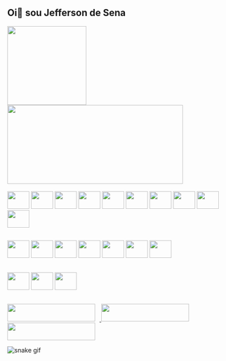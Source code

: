 ## Oi👋 sou Jefferson de Sena 

 <div>
    <a href="https://github.com/jeffersonsena7">
    <img height="180me"center src="https://github-readme-stats.vercel.app/api?username=jeffersonsena7&show_icons=true&theme=tokyonight" alt="">
          <img height="180em" width="400em" src="https://github-readme-stats.vercel.app/api/top-langs/?username=jeffersonsena7&layout=compact&langs_count=7&theme=dracula"/>
   </a>
  </div>


  <div style="display: inline-block;"><br>
    <img alingn="cente" height="40" width="50" src="https://cdn.jsdelivr.net/gh/devicons/devicon/icons/c/c-original.svg">
    <img alingn="cente" height="40" width="50" src="https://cdn.jsdelivr.net/gh/devicons/devicon/icons/cplusplus/cplusplus-original.svg">
    <img alingn="cente" height="40" width="50" src="https://cdn.jsdelivr.net/gh/devicons/devicon/icons/css3/css3-original-wordmark.svg">
    <img alingn="cente" height="40" width="50" src="https://cdn.jsdelivr.net/gh/devicons/devicon/icons/html5/html5-original-wordmark.svg">
    <img alingn="cente" height="40" width="50" src="https://cdn.jsdelivr.net/gh/devicons/devicon/icons/javascript/javascript-original.svg">
    <img alingn="cente" height="40" width="50" src="https://cdn.jsdelivr.net/gh/devicons/devicon/icons/mysql/mysql-original-wordmark.svg">
    <img alingn="cente" height="40" width="50" src="https://cdn.jsdelivr.net/gh/devicons/devicon/icons/php/php-original.svg">
    <img alingn="cente" height="40" width="50" src="https://cdn.jsdelivr.net/gh/devicons/devicon/icons/python/python-original-wordmark.svg">
    <img alingn="cente" height="40" width="50" src="https://cdn.jsdelivr.net/gh/devicons/devicon/icons/java/java-original-wordmark.svg" />
     <img alingn="cente" height="40" width="50" src="https://cdn.jsdelivr.net/gh/devicons/devicon/icons/postgresql/postgresql-plain-wordmark.svg" />
  
  </div>
 
 ##
  <div>
     <img alingn="cente" height="40" width="50" src="https://cdn.jsdelivr.net/gh/devicons/devicon/icons/apache/apache-original-wordmark.svg"/>           
     <img alingn="cente" height="40" width="50" src="https://cdn.jsdelivr.net/gh/devicons/devicon/icons/gimp/gimp-original-wordmark.svg" />
     <img alingn="cente" height="40" width="50" src="https://cdn.jsdelivr.net/gh/devicons/devicon/icons/git/git-plain-wordmark.svg" />
     <img alingn="cente" height="40" width="50" src="https://cdn.jsdelivr.net/gh/devicons/devicon/icons/github/github-original-wordmark.svg" />
     <img alingn="cente" height="40" width="50" src="https://cdn.jsdelivr.net/gh/devicons/devicon/icons/pycharm/pycharm-original-wordmark.svg" />
      <img alingn="cente" height="40" width="50" src="https://cdn.jsdelivr.net/gh/devicons/devicon/icons/tomcat/tomcat-original-wordmark.svg" />
       <img alingn="cente" height="40" width="50" src="https://cdn.jsdelivr.net/gh/devicons/devicon/icons/vscode/vscode-original-wordmark.svg" />
  </div>
 
  ##
  <div>
       <img alingn="cente" height="40" width="50" src="https://cdn.jsdelivr.net/gh/devicons/devicon/icons/flask/flask-original-wordmark.svg" />
      <img alingn="cente" height="40" width="50" src="https://cdn.jsdelivr.net/gh/devicons/devicon/icons/react/react-original-wordmark.svg" />
      <img alingn="cente" height="40" width="50" src="https://cdn.jsdelivr.net/gh/devicons/devicon/icons/jquery/jquery-plain-wordmark.svg" />
  </div>
  
  
  ##
  
  
  <div>
    <a href="https://www.instagram.com/jeffersonjoseane/" target="_blank">
      <img height="40me" width="200me" style="padding-right: 10px;" src="https://img.shields.io/badge/Instagram-E4405F?style=for-the-badge&logo=instagram&logoColor=white" target="_blank" alt="">
    </a>
    <a href="https://www.facebook.com/Jefferson.Joseane/" target="_blank">
      <img height="40me" width="200me" style="padding-right: 10px;" src="https://img.shields.io/badge/Facebook-1877F2?style=for-the-badge&logo=facebook&logoColor=white" target="_blank" alt="">
    </a>
    <a href="https://www.linkedin.com/in/jefferson-sena-0b347a232/" target="_blank">
      <img height="40me" width="200me" src="https://img.shields.io/badge/LinkedIn-0077B5?style=for-the-badge&logo=linkedin&logoColor=white" target="_blank" alt="" >
    </a>
   </div>

![snake gif](https://github.com/jeffersonsena7/jeffersonsena7/blob/output/github-contribution-grid-snake.svg)




























<!--
**jeffersonsena7/jeffersonsena7** is a ✨ _special_ ✨ repository because its `README.md` (this file) appears on your GitHub profile.

Here are some ideas to get you started:

- 🔭 I’m currently working on ...
- 🌱 I’m currently learning ...
- 👯 I’m looking to collaborate on ...
- 🤔 I’m looking for help with ...
- 💬 Ask me about ...
- 📫 How to reach me: ...
- 😄 Pronouns: ...
- ⚡ Fun fact: ...
-->

